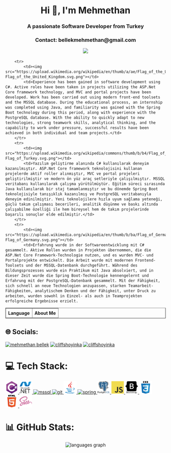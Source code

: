 <h1 align="center">Hi 👋, I'm Mehmethan</h1>
<h3 align="center">A passionate Software Developer from Turkey</h3>
<h3 align="center">Contact: bellekmehmethan@gmail.com</h3>

<div align="center">
  <img height="300" src="https://media3.giphy.com/media/wf4HoLAYT39FrbD7Gh/giphy.gif?cid=6c09b952q3ifcyoj1qev5bg63qn4e7hq2pjwpb0w8j5f78kd&ep=v1_internal_gif_by_id&rid=giphy.gif&ct=g" />
</div>

<table border="1">
    <thead>
        <tr style="height: 30px;">
            <th>Language</th>
            <th style="text-align: center; vertical-align: middle;">About Me</th>
        </tr>
    </thead>
    <tbody>
        
        <tr>
            <td><img src="https://upload.wikimedia.org/wikipedia/en/thumb/a/ae/Flag_of_the_United_Kingdom.svg/640px-Flag_of_the_United_Kingdom.svg.png"></td>
            <td>Experience has been gained in software development using C#. Active roles have been taken in projects utilizing the ASP.Net Core framework technology, and MVC and portal projects have been developed. Work has been carried out using modern front-end toolsets and the MSSQL database. During the educational process, an internship was completed using Java, and familiarity was gained with the Spring Boot technology during this period, along with experience with the PostgreSQL database. With the ability to quickly adapt to new technologies, strong teamwork skills, analytical thinking, and the capability to work under pressure, successful results have been achieved in both individual and team projects.</td>
        </tr>
        <tr>
            <td><img src="https://upload.wikimedia.org/wikipedia/commons/thumb/b/b4/Flag_of_Turkey.svg/800px-Flag_of_Turkey.svg.png"></td>
            <td>Yazılım geliştirme alanında C# kullanılarak deneyim kazanılmıştır. ASP.Net Core framework teknolojisini kullanan projelerde aktif roller alınmıştır, MVC ve portal projeleri geliştirilmiştir ve modern ön yüz araç setleriyle çalışılmıştır. MSSQL veritabanı kullanılarak çalışma yürütülmüştür. Eğitim süreci sırasında Java kullanılarak bir staj tamamlanmıştır ve bu dönemde Spring Boot teknolojisiyle tanışıklık kazanılmış ve PostgreSQL veritabanıyla deneyim edinilmiştir. Yeni teknolojilere hızla uyum sağlama yeteneği, güçlü takım çalışması becerileri, analitik düşünme ve baskı altında çalışabilme özelliği ile hem bireysel hem de takım projelerinde başarılı sonuçlar elde edilmiştir.</td>
        </tr>
        <tr>
            <td><img src="https://upload.wikimedia.org/wikipedia/en/thumb/b/ba/Flag_of_Germany.svg/1200px-Flag_of_Germany.svg.png"></td>
            <td>Erfahrung wurde in der Softwareentwicklung mit C# gesammelt. Aktive Rollen wurden in Projekten übernommen, die die ASP.Net Core Framework-Technologie nutzen, und es wurden MVC- und Portalprojekte entwickelt. Die Arbeit wurde mit modernen Frontend-Toolsets und der MSSQL-Datenbank durchgeführt. Während des Bildungsprozesses wurde ein Praktikum mit Java absolviert, und in dieser Zeit wurde die Spring Boot-Technologie kennengelernt und Erfahrung mit der PostgreSQL-Datenbank gesammelt. Mit der Fähigkeit, sich schnell an neue Technologien anzupassen, starken Teamarbeit-Fähigkeiten, analytischem Denken und der Fähigkeit, unter Druck zu arbeiten, wurden sowohl in Einzel- als auch in Teamprojekten erfolgreiche Ergebnisse erzielt.
</td>
        </tr>
    </tbody>
</table>

## 🌐 Socials:
<p align="left">
<a href="https://linkedin.com/in/cliff-shoyinka" target="blank"><img align="center" src="https://raw.githubusercontent.com/rahuldkjain/github-profile-readme-generator/master/src/images/icons/Social/linked-in-alt.svg" alt="mehmethan bellek" height="30" width="40" /></a>
<a href="https://instagram.com/cliffshoyinka" target="blank"><img align="center" src="https://raw.githubusercontent.com/rahuldkjain/github-profile-readme-generator/master/src/images/icons/Social/instagram.svg" alt="cliffshoyinka" height="30" width="40" /></a>
<a href="https://www.behance.net/cliffshoyinka" target="blank"><img align="center" src="https://raw.githubusercontent.com/rahuldkjain/github-profile-readme-generator/master/src/images/icons/Social/behance.svg" alt="cliffshoyinka" height="30" width="40" /></a>
</p>

# 💻 Tech Stack:
<p align="left"> 
  <a href="https://www.w3schools.com/cs/" target="_blank" rel="noreferrer"> <img src="https://raw.githubusercontent.com/devicons/devicon/master/icons/csharp/csharp-original.svg" alt="csharp" width="40" height="40"/> </a>
  <a href="https://dotnet.microsoft.com/" target="_blank" rel="noreferrer"> <img src="https://raw.githubusercontent.com/devicons/devicon/master/icons/dot-net/dot-net-original-wordmark.svg" alt="dotnet" width="40" height="40"/> </a> 
  <a href="https://www.microsoft.com/en-us/sql-server" target="_blank" rel="noreferrer"> <img src="https://www.svgrepo.com/show/303229/microsoft-sql-server-logo.svg" alt="mssql" width="40" height="40"/> </a> 
  <a href="https://git-scm.com/" target="_blank" rel="noreferrer"> <img src="https://www.vectorlogo.zone/logos/git-scm/git-scm-icon.svg" alt="git" width="40" height="40"/> </a> 
  <a href="https://www.java.com" target="_blank" rel="noreferrer"> <img src="https://raw.githubusercontent.com/devicons/devicon/master/icons/java/java-original.svg" alt="java" width="40" height="40"/> </a> 
  <a href="https://spring.io/" target="_blank" rel="noreferrer"> <img src="https://www.vectorlogo.zone/logos/springio/springio-icon.svg" alt="spring" width="40" height="40"/> </a>
  <a href="https://www.postgresql.org" target="_blank" rel="noreferrer"> <img src="https://raw.githubusercontent.com/devicons/devicon/master/icons/postgresql/postgresql-original-wordmark.svg" alt="postgresql" width="40" height="40"/> </a> 
  <a href="https://developer.mozilla.org/en-US/docs/Web/JavaScript" target="_blank" rel="noreferrer"> <img src="https://raw.githubusercontent.com/devicons/devicon/master/icons/javascript/javascript-original.svg" alt="javascript" width="40" height="40"/> </a> 
  <a href="https://getbootstrap.com" target="_blank" rel="noreferrer"> <img src="https://raw.githubusercontent.com/devicons/devicon/master/icons/bootstrap/bootstrap-plain-wordmark.svg" alt="bootstrap" width="40" height="40"/> </a>
  <a href="https://www.w3schools.com/css/" target="_blank" rel="noreferrer"> <img src="https://raw.githubusercontent.com/devicons/devicon/master/icons/css3/css3-original-wordmark.svg" alt="css3" width="40" height="40"/> </a> 
  <a href="https://www.w3.org/html/" target="_blank" rel="noreferrer"> <img src="https://raw.githubusercontent.com/devicons/devicon/master/icons/html5/html5-original-wordmark.svg" alt="html5" width="40" height="40"/> </a> 
  <a href="https://sass-lang.com" target="_blank" rel="noreferrer"> <img src="https://raw.githubusercontent.com/devicons/devicon/master/icons/sass/sass-original.svg" alt="sass" width="40" height="40"/> </a> 
   </p>

   

###


# 📊 GitHub Stats:
<div align="center">
  <img src="https://github-readme-stats.vercel.app/api/top-langs?username=CliffShoyinka&locale=en&hide_title=false&layout=compact&card_width=320&langs_count=5&theme=dracula&hide_border=false&order=2" height="300" alt="languages graph"  />
</div>










